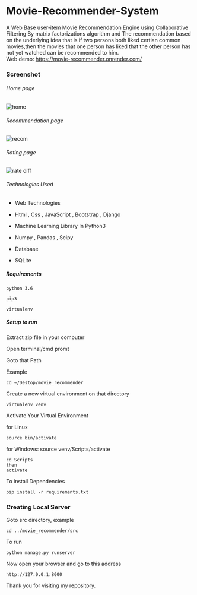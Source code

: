 # Movie-Recommender-System
A Web Base user-item Movie Recommendation Engine using Collaborative Filtering By matrix factorizations algorithm and
The recommendation based on the underlying idea that is if two persons both liked certian common movies,then the movies that one person has liked that the other person has not yet watched can be recommended to him.   
Web demo: https://movie-recommender.onrender.com/
### Screenshot

###### Home page
![home](https://user-images.githubusercontent.com/20842692/45380125-941d7500-b61f-11e8-852d-c09e9586b35b.png)

###### Recommendation page
![recom](https://user-images.githubusercontent.com/20842692/45380167-b57e6100-b61f-11e8-8ec0-e07c26daa4a3.jpg)

###### Rating page
![rate](https://user-images.githubusercontent.com/20842692/45380186-be6f3280-b61f-11e8-8ad6-8b967d1cba1a.png)
diff
###### Technologies Used

- Web Technologies
 + Html , Css , JavaScript , Bootstrap , Django

- Machine Learning Library In Python3
 + Numpy , Pandas , Scipy

- Database
 + SQLite

##### Requirements
```
python 3.6

pip3

virtualenv
```
##### Setup to run

Extract zip file in your computer

Open terminal/cmd promt

Goto that Path

Example

```
cd ~/Destop/movie_recommender
```
Create a new virtual environment on that directory

```
virtualenv venv
```

Activate Your Virtual Environment

for Linux
```
source bin/activate
```
for Windows: source venv/Scripts/activate
```
cd Scripts
then
activate
```
To install Dependencies

```
pip install -r requirements.txt
```

### Creating Local Server

Goto src directory, example

```
cd ../movie_recommender/src
```
To run
```
python manage.py runserver
```
Now open your browser and go to this address
```
http://127.0.0.1:8000
```
Thank you for visiting my repository.
